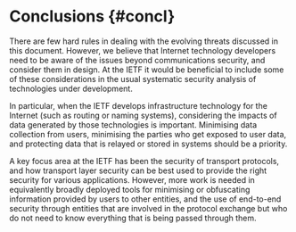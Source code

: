 
# Conclusions {#concl}

There are few hard rules in dealing with the evolving threats discussed in this document. However, we believe that Internet technology developers need to be aware of the issues beyond communications security, and consider them in design. At the IETF it would be beneficial to include some of these considerations in the usual systematic security analysis of technologies under development.

In particular, when the IETF develops infrastructure technology for the Internet (such as routing or naming systems), considering the impacts of data generated by those technologies is important. Minimising data collection from users, minimising the parties who get exposed to user data, and protecting data that is relayed or stored in systems should be a priority.

A key focus area at the IETF has been the security of transport protocols, and how transport layer security can be best used to provide the right security for various applications. However, more work is needed in equivalently broadly deployed tools for minimising or obfuscating information provided by users to other entities, and the use of end-to-end security through entities that are involved in the protocol exchange but who do not need to know everything that is being passed through them.

